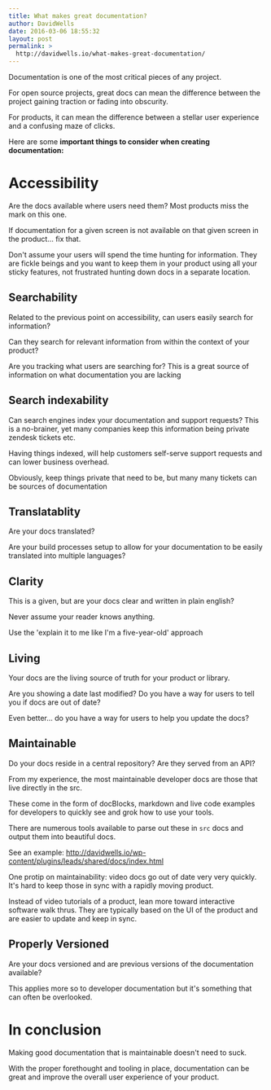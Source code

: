 ```yaml
---
title: What makes great documentation?
author: DavidWells
date: 2016-03-06 18:55:32
layout: post
permalink: >
  http://davidwells.io/what-makes-great-documentation/
---
```


Documentation is one of the most critical pieces of any project.

For open source projects, great docs can mean the difference between the project gaining traction or fading into obscurity.

For products, it can mean the difference between a stellar user experience and a confusing maze of clicks.

Here are some **important things to consider when creating documentation:**

# Accessibility

Are the docs available where users need them? Most products miss the mark on this one.

If documentation for a given screen is not available on that given screen in the product... fix that.

Don't assume your users will spend the time hunting for information. They are fickle beings and you want to keep them in your product using all your sticky features, not frustrated hunting down docs in a separate location.

## Searchability

Related to the previous point on accessibility, can users easily search for information?

Can they search for relevant information from within the context of your product?

Are you tracking what users are searching for? This is a great source of information on what documentation you are lacking

## Search indexability

Can search engines index your documentation and support requests? This is a no-brainer, yet many companies keep this information being private zendesk tickets etc.

Having things indexed, will help customers self-serve support requests and can lower business overhead.

Obviously, keep things private that need to be, but many many tickets can be sources of documentation

## Translatablity

Are your docs translated?

Are your build processes setup to allow for your documentation to be easily translated into multiple languages?

## Clarity

This is a given, but are your docs clear and written in plain english?

Never assume your reader knows anything.

Use the 'explain it to me like I'm a five-year-old' approach

## Living

Your docs are the living source of truth for your product or library.

Are you showing a date last modified? Do you have a way for users to tell you if docs are out of date?

Even better... do you have a way for users to help you update the docs?

## Maintainable

Do your docs reside in a central repository? Are they served from an API?

From my experience, the most maintainable developer docs are those that live directly in the src.

These come in the form of docBlocks, markdown and live code examples for developers to quickly see and grok how to use your tools.

There are numerous tools available to parse out these in `src` docs and output them into beautiful docs.

See an example: http://davidwells.io/wp-content/plugins/leads/shared/docs/index.html

One protip on maintainability: video docs go out of date very very quickly. It's hard to keep those in sync with a rapidly moving product.

Instead of video tutorials of a product, lean more toward interactive software walk thrus. They are typically based on the UI of the product and are easier to update and keep in sync.

## Properly Versioned

Are your docs versioned and are previous versions of the documentation available?

This applies more so to developer documentation but it's something that can often be overlooked.

# In conclusion

Making good documentation that is maintainable doesn't need to suck.

With the proper forethought and tooling in place, documentation can be great and improve the overall user experience of your product.
